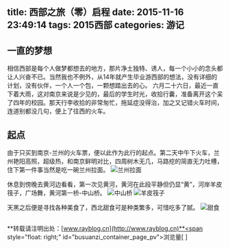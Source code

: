 title: 西部之旅（零）启程
date: 2015-11-16 23:49:14
tags: 2015西部
categories: 游记
---
## 一直的梦想
相信西部是每个人做梦都想去的地方，那片净土独特、诱人，每一个小小的念头都让人兴奋不已。当然我也不例外，从14年就产生毕业游西部的想法，没有详细的计划，没有伙伴，一个人一个包，一颗想踏出去的心。
六月二十六日，最近一直下着大雨，这对南京来说是少见的，最后的学生时光，收拾行囊，准备离开这个呆了四年的校园。那天行李收拾的非常匆忙，拖延症没得治，加之又记错火车时间，连道别都没几句，便上了往西的火车。
<!-- more -->
## 起点
由于只买到南京-兰州的火车票，便以此作为此行的起点。第二天中午下火车，兰州艳阳高照，超级热，和南京鲜明对比，四周树木无几，马路挖的简直无力吐槽，住下第一件事当然是吃一碗兰州拉面。
![兰州拉面](http://7xodcg.com1.z0.glb.clouddn.com/raybloglamian.jpg)

休息到傍晚去黄河边看看，第一次见黄河，黄河在此段平静但仍显“黄”，河岸羊皮筏子，广场舞，黄河第一桥-中山桥。
![中山桥](http://7xodcg.com1.z0.glb.clouddn.com/rayblogzhongshanqiao.JPG)
![羊皮筏子](http://7xodcg.com1.z0.glb.clouddn.com/rayblogP6270047.jpg)

天黑之后便是寻找各种美食了，西北甜食可是种类繁多，可惜吃多了腻。
![甜食](http://7xodcg.com1.z0.glb.clouddn.com/rayblogtianshi.jpg)

## <!-- -->
**转载请注明出处：[www.rayblog.cn](http://www.rayblog.cn)**<span style="float: right;" id="busuanzi_container_page_pv">浏览量[ <span id="busuanzi_value_page_pv"></span> ]</span>	